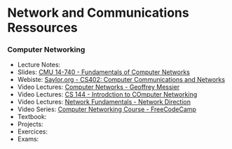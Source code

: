 # Network and Communications Ressources

### Computer Networking

- Lecture Notes:
- Slides: [CMU 14-740 - Fundamentals of Computer Networks](http://www.ini740.rocks/F21/)
- Webiste: [Saylor.org - CS402: Computer Communications and Networks](https://learn.saylor.org/course/view.php?id=84)
- Video Lectures: [Computer Networks - Geoffrey Messier](https://www.youtube.com/playlist?list=PL7sWxFnBVJLXZdk6_kPjcfOJBT-H1VSG1)
- Video Lectures: [CS 144 - Introdction to COmputer Networking](https://www.youtube.com/playlist?list=PLoCMsyE1cvdWKsLVyf6cPwCLDIZnOj0NS)
- Video Lectures: [Network Fundamentals - Network Direction](https://www.youtube.com/playlist?list=PLDQaRcbiSnqF5U8ffMgZzS7fq1rHUI3Q8)
- Video Series: [Computer Networking Course - FreeCodeCamp](https://www.youtube.com/watch?v=qiQR5rTSshw&t=1007s)
- Textbook:
- Projects:
- Exercices:
- Exams:
